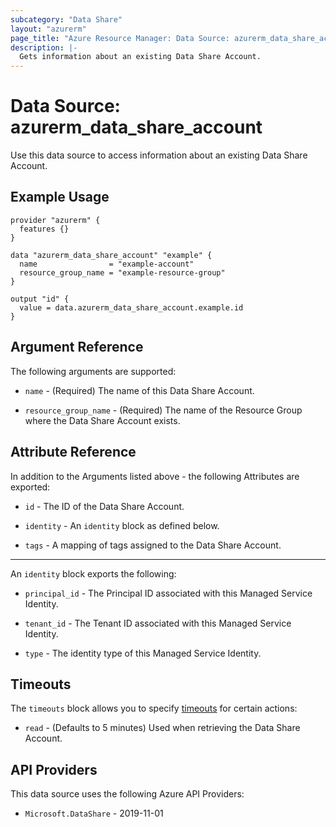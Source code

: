 ```yaml
---
subcategory: "Data Share"
layout: "azurerm"
page_title: "Azure Resource Manager: Data Source: azurerm_data_share_account"
description: |-
  Gets information about an existing Data Share Account.
---
```


# Data Source: azurerm_data_share_account

Use this data source to access information about an existing Data Share Account.

## Example Usage

```hcl
provider "azurerm" {
  features {}
}

data "azurerm_data_share_account" "example" {
  name                = "example-account"
  resource_group_name = "example-resource-group"
}

output "id" {
  value = data.azurerm_data_share_account.example.id
}
```

## Argument Reference

The following arguments are supported:

* `name` - (Required) The name of this Data Share Account.

* `resource_group_name` - (Required) The name of the Resource Group where the Data Share Account exists.

## Attribute Reference

In addition to the Arguments listed above - the following Attributes are exported:

* `id` - The ID of the Data Share Account.

* `identity` - An `identity` block as defined below.

* `tags` - A mapping of tags assigned to the Data Share Account.

---

An `identity` block exports the following:

* `principal_id` - The Principal ID associated with this Managed Service Identity.

* `tenant_id` - The Tenant ID associated with this Managed Service Identity.

* `type` - The identity type of this Managed Service Identity.

## Timeouts

The `timeouts` block allows you to specify [timeouts](https://developer.hashicorp.com/terraform/language/resources/configure#define-operation-timeouts) for certain actions:

* `read` - (Defaults to 5 minutes) Used when retrieving the Data Share Account.

## API Providers
<!-- This section is generated, changes will be overwritten -->
This data source uses the following Azure API Providers:

* `Microsoft.DataShare` - 2019-11-01
